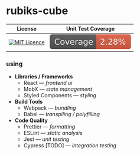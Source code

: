 # rubiks-cube

License | Unit Test Coverage 
------ | ------
[![MIT Licence](https://badges.frapsoft.com/os/mit/mit.svg?v=103)](https://opensource.org/licenses/mit-license.php) | ![Jest Unit Test Coverage](./coverage/badge.svg) 

### using
* **Libraries / Frameworks**
    * React &mdash; *frontend ui*
    * MobX &mdash; *state management*
    * Styled Components &mdash; *styling*
* **Build Tools**
    * Webpack &mdash; *bundling*
    * Babel &mdash; *transpiling / polyfilling*
* **Code Quality**
    * Prettier &mdash; *formatting*
    * ESLint &mdash; *static analysis*
    * Jest &mdash; *unit testing*
    * Cypress [TODO] &mdash; *integration testing*